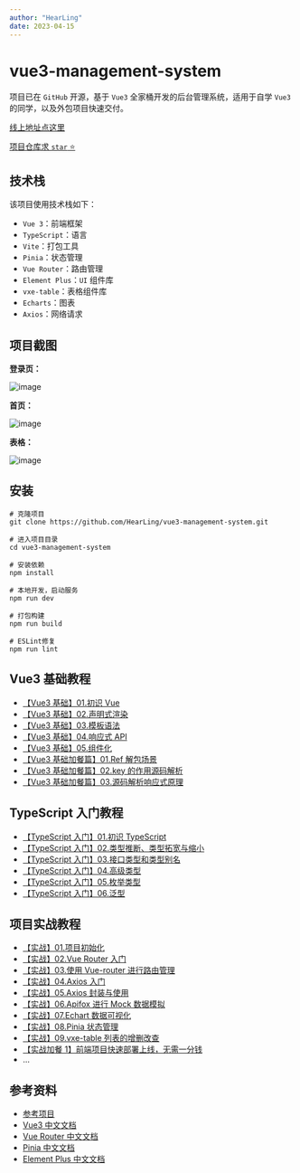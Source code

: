 ```yaml
---
author: "HearLing"
date: 2023-04-15
---
```


# vue3-management-system

项目已在 `GitHub` 开源，基于 `Vue3` 全家桶开发的后台管理系统，适用于自学 `Vue3` 的同学，以及外包项目快速交付。

[线上地址点这里](https://vue3-management-system.netlify.app)

[项目仓库求 `star` ⭐ ](https://github.com/chovue/vue3-management-system)

## 技术栈

该项目使用技术栈如下：

- `Vue 3`：前端框架
- `TypeScript`：语言
- `Vite`：打包工具
- `Pinia`：状态管理
- `Vue Router`：路由管理
- `Element Plus`：`UI` 组件库
- `vxe-table`：表格组件库
- `Echarts`：图表
- `Axios`：网络请求

## 项目截图

**登录页：**

![image](https://user-images.githubusercontent.com/51811652/227832497-7bc46908-d818-48ce-8ecd-bac57c3d9855.png)

**首页：**

![image](https://user-images.githubusercontent.com/51811652/227833231-3b91552a-618f-41de-bbc1-fc6f68177a7d.png)

**表格：**

![image](https://user-images.githubusercontent.com/51811652/227835053-4d680143-b165-4bbf-9f04-97c4a5422635.png)

## 安装

```
# 克隆项目
git clone https://github.com/HearLing/vue3-management-system.git

# 进入项目目录
cd vue3-management-system

# 安装依赖
npm install

# 本地开发，启动服务
npm run dev

# 打包构建
npm run build

# ESLint修复
npm run lint
```

## Vue3 基础教程

- [【Vue3 基础】01.初识 Vue](https://articles.zsxq.com/id_o9g577gfmczj.html)
- [【Vue3 基础】02.声明式渲染](https://articles.zsxq.com/id_6id2z9me4o9n.html)
- [【Vue3 基础】03.模板语法](https://articles.zsxq.com/id_wpxkwewbz0gw.html)
- [【Vue3 基础】04.响应式 API](https://articles.zsxq.com/id_rpottcluq6m1.html)
- [【Vue3 基础】05.组件化](https://articles.zsxq.com/id_v8bomv95s5x6.html)
- [【Vue3 基础加餐篇】01.Ref 解包场景](https://articles.zsxq.com/id_2kc09gngm90j.html)
- [【Vue3 基础加餐篇】02.key 的作用源码解析](https://articles.zsxq.com/id_dn5u0sr8j15k.html)
- [【Vue3 基础加餐篇】03.源码解析响应式原理](https://articles.zsxq.com/id_x8lsr3vt8jjk.html)

## TypeScript 入门教程

- [【TypeScript 入门】01.初识 TypeScript](https://articles.zsxq.com/id_w1w4owfll680.html)
- [【TypeScript 入门】02.类型推断、类型拓宽与缩小](https://articles.zsxq.com/id_awwmialgwnvl.html)
- [【TypeScript 入门】03.接口类型和类型别名](https://articles.zsxq.com/id_g6owsianwz4g.html)
- [【TypeScript 入门】04.高级类型](https://articles.zsxq.com/id_l60bjdtj1c7m.html)
- [【TypeScript 入门】05.枚举类型](https://articles.zsxq.com/id_h85tsi5h79x7.html)
- [【TypeScript 入门】06.泛型](https://articles.zsxq.com/id_wjwkewi1suk7.html)

## 项目实战教程

- [【实战】01.项目初始化](https://articles.zsxq.com/id_lkdv1kbnj76w.html)
- [【实战】02.Vue Router 入门](https://articles.zsxq.com/id_431m72ne2aws.html)
- [【实战】03.使用 Vue-router 进行路由管理](https://articles.zsxq.com/id_jkwmwst6xpvg.html)
- [【实战】04.Axios 入门](https://articles.zsxq.com/id_xwq70ghehdi6.html)
- [【实战】05.Axios 封装与使用](https://articles.zsxq.com/id_w5u1rpz5msfq.html)
- [【实战】06.Apifox 进行 Mock 数据模拟](https://articles.zsxq.com/id_o76w73rd7eba.html)
- [【实战】07.Echart 数据可视化](https://articles.zsxq.com/id_xj202bsnoh7l.html)
- [【实战】08.Pinia 状态管理](https://articles.zsxq.com/id_4xxpb5wpbhk7.html)
- [【实战】09.vxe-table 列表的增删改查](https://articles.zsxq.com/id_wbewaqq34vw2.html)
- [【实战加餐 1】前端项目快速部署上线，无需一分钱](https://articles.zsxq.com/id_wo7bpjafed1w.html)
- ...

## 参考资料

- [参考项目](https://preview.pro.ant.design/dashboard/analysis)
- [Vue3 中文文档](https://cn.vuejs.org)
- [Vue Router 中文文档](https://router.vuejs.org/zh/)
- [Pinia 中文文档](https://pinia.vuejs.org/zh/)
- [Element Plus 中文文档](https://element-plus.gitee.io/zh-CN/guide/quickstart.html)
